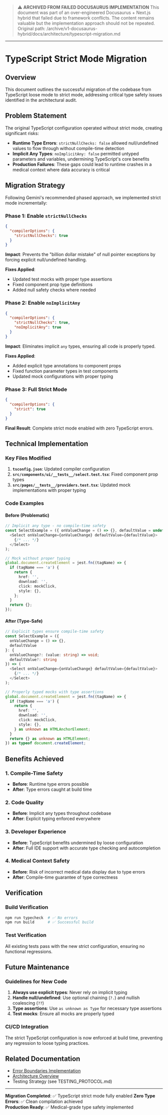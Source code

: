 > ⚠️ **ARCHIVED FROM FAILED DOCUSAURUS IMPLEMENTATION**
> This document was part of an over-engineered Docusaurus + Next.js hybrid that failed due to framework conflicts.
> The content remains valuable but the implementation approach should not be repeated.
> Original path: /archive/v1-docusaurus-hybrid/docs/architecture/typescript-migration.md

---

# TypeScript Strict Mode Migration

## Overview

This document outlines the successful migration of the codebase from TypeScript loose mode to strict mode, addressing critical type safety issues identified in the architectural audit.

## Problem Statement

The original TypeScript configuration operated without strict mode, creating significant risks:

- **Runtime Type Errors**: `strictNullChecks: false` allowed null/undefined values to flow through without compile-time detection
- **Implicit Any Types**: `noImplicitAny: false` permitted untyped parameters and variables, undermining TypeScript's core benefits
- **Production Failures**: These gaps could lead to runtime crashes in a medical context where data accuracy is critical

## Migration Strategy

Following Gemini's recommended phased approach, we implemented strict mode incrementally:

### Phase 1: Enable `strictNullChecks`
```json
{
  "compilerOptions": {
    "strictNullChecks": true
  }
}
```

**Impact**: Prevents the "billion dollar mistake" of null pointer exceptions by forcing explicit null/undefined handling.

**Fixes Applied**:
- Updated test mocks with proper type assertions
- Fixed component prop type definitions
- Added null safety checks where needed

### Phase 2: Enable `noImplicitAny`
```json
{
  "compilerOptions": {
    "strictNullChecks": true,
    "noImplicitAny": true
  }
}
```

**Impact**: Eliminates implicit `any` types, ensuring all code is properly typed.

**Fixes Applied**:
- Added explicit type annotations to component props
- Fixed function parameter types in test components
- Updated mock configurations with proper typing

### Phase 3: Full Strict Mode
```json
{
  "compilerOptions": {
    "strict": true
  }
}
```

**Final Result**: Complete strict mode enabled with zero TypeScript errors.

## Technical Implementation

### Key Files Modified

1. **`tsconfig.json`**: Updated compiler configuration
2. **`src/components/ui/__tests__/select.test.tsx`**: Fixed component prop types
3. **`src/pages/__tests__/providers.test.tsx`**: Updated mock implementations with proper typing

### Code Examples

#### Before (Problematic)
```typescript
// Implicit any type - no compile-time safety
const SelectExample = ({ onValueChange = () => {}, defaultValue = undefined }) => (
  <Select onValueChange={onValueChange} defaultValue={defaultValue}>
    {/* ... */}
  </Select>
);

// Mock without proper typing
global.document.createElement = jest.fn((tagName) => {
  if (tagName === 'a') {
    return {
      href: '',
      download: '',
      click: mockClick,
      style: {},
    };
  }
  return {};
});
```

#### After (Type-Safe)
```typescript
// Explicit types ensure compile-time safety
const SelectExample = ({ 
  onValueChange = () => {}, 
  defaultValue 
}: { 
  onValueChange?: (value: string) => void; 
  defaultValue?: string 
}) => (
  <Select onValueChange={onValueChange} defaultValue={defaultValue}>
    {/* ... */}
  </Select>
);

// Properly typed mocks with type assertions
global.document.createElement = jest.fn((tagName) => {
  if (tagName === 'a') {
    return {
      href: '',
      download: '',
      click: mockClick,
      style: {},
    } as unknown as HTMLAnchorElement;
  }
  return {} as unknown as HTMLElement;
}) as typeof document.createElement;
```

## Benefits Achieved

### 1. Compile-Time Safety
- **Before**: Runtime type errors possible
- **After**: Type errors caught at build time

### 2. Code Quality
- **Before**: Implicit any types throughout codebase
- **After**: Explicit typing enforced everywhere

### 3. Developer Experience
- **Before**: TypeScript benefits undermined by loose configuration
- **After**: Full IDE support with accurate type checking and autocompletion

### 4. Medical Context Safety
- **Before**: Risk of incorrect medical data display due to type errors
- **After**: Compile-time guarantee of type correctness

## Verification

### Build Verification
```bash
npm run typecheck  # ✅ No errors
npm run build      # ✅ Successful build
```

### Test Verification
All existing tests pass with the new strict configuration, ensuring no functional regressions.

## Future Maintenance

### Guidelines for New Code
1. **Always use explicit types**: Never rely on implicit typing
2. **Handle null/undefined**: Use optional chaining (`?.`) and nullish coalescing (`??`)
3. **Type assertions**: Use `as unknown as Type` for necessary type assertions
4. **Test mocks**: Ensure all mocks are properly typed

### CI/CD Integration
The strict TypeScript configuration is now enforced at build time, preventing any regression to loose typing practices.

## Related Documentation

- [Error Boundaries Implementation](./error-boundaries.md)
- [Architecture Overview](./overview.md)
- Testing Strategy (see TESTING_PROTOCOL.md)

---

**Migration Completed**: ✅ TypeScript strict mode fully enabled
**Zero Type Errors**: ✅ Clean compilation achieved  
**Production Ready**: ✅ Medical-grade type safety implemented